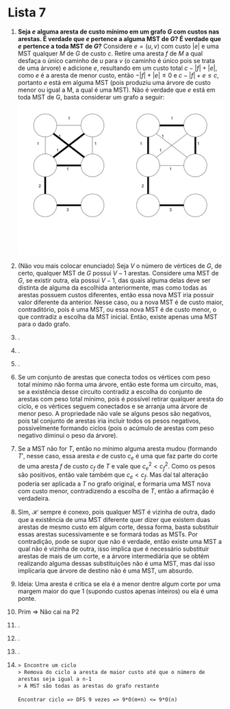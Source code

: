 # Lista 7

1. **Seja $e$ alguma aresta de custo mínimo em um grafo $G$ com custos nas arestas. É verdade que $e$ pertence a alguma MST de $G$? É verdade que $e$ pertence a toda MST de $G$?**
   Considere $e = (u,v)$ com custo $|e|$ e uma MST qualquer $M$ de $G$ de custo $c$. Retire uma aresta $f$ de $M$ a qual desfaça o único caminho de $u$ para $v$ (o caminho é único pois se trata de uma árvore) e adicione $e$, resultando em um custo total $c - |f| + |e|$, como $e$ é a aresta de menor custo, então $- |f| + |e| \leq 0$ e $c - |f| + e \leq c$, portanto $e$ está em alguma MST (pois produziu uma árvore de custo menor ou igual a M, a qual é uma MST).
   Não é verdade que $e$ está em toda MST de G, basta considerar um grafo a seguir:
   ![](media/EicNV.png)
   
2. (Não vou mais colocar enunciado)
   Seja $V$ o número de vértices de $G$, de certo, qualquer MST de $G$ possui $V-1$ arestas. Considere uma MST de $G$, se existir outra, ela possui $V-1$, das quais alguma delas deve ser distinta de alguma da escolhida anteriormente, mas como todas as arestas possuem custos diferentes, então essa nova MST iria possuir valor diferente da anterior. Nesse caso, ou a nova MST é de custo maior, contraditório, pois é uma MST, ou essa nova MST é de custo menor, o que contradiz a escolha da MST inicial. Então, existe apenas uma MST para o dado grafo.

3. .

4. .

5. .

6. Se um conjunto de arestas que conecta todos os vértices com peso total mínimo não forma uma árvore, então este forma um circuito, mas, se a existência desse circuito contradiz a escolha do conjunto de arestas com peso total mínimo, pois é possível retirar qualquer aresta do ciclo, e os vértices seguem conectados e se arranja uma árvore de menor peso.
   A propriedade não vale se alguns pesos são negativos, pois tal conjunto de arestas iria incluir todos os pesos negativos, possivelmente formando ciclos (pois o acúmulo de arestas com peso negativo diminui o peso da árvore).

7. Se a MST não for $T$, então no mínimo alguma aresta mudou (formando $T'$, nesse caso, essa aresta $e$ de custo $c_e$ é uma que faz parte do corte de uma aresta $f$ de custo $c_f$ de $T$ e vale que $c_e^2 < c_f^2$. Como os pesos são positivos, então vale também que $c_e < c_f$. Mas daí tal alteração poderia ser aplicada a $T$ no grafo original, e formaria uma MST nova com custo menor, contradizendo a escolha de $T$, então a afirmação é verdadeira.

8. Sim, $\mathcal{H}$ sempre é conexo, pois qualquer MST é vizinha de outra, dado que a existência de uma MST diferente quer dizer que existem duas arestas de mesmo custo em algum corte, dessa forma, basta substituir essas arestas sucessivamente e se formará todas as MSTs.
   Por contradição, pode se supor que não é verdade, então existe uma MST a qual não é vizinha de outra, isso implica que é necessário substituir arestas de mais de um corte, e a árvore intermediária que se obtém realizando alguma dessas substituições não é uma MST, mas daí isso implicaria que árvore de destino não é uma MST, um absurdo.

9. Ideia: Uma aresta é crítica se ela é a menor dentre algum corte por uma margem maior do que 1 (supondo custos apenas inteiros) ou ela é uma ponte.

10. Prim => Não cai na P2

11. .

12. .

13. .

14. ```
    > Encontre um ciclo
    > Remova do ciclo a aresta de maior custo até que o número de arestas seja igual a n-1
    > A MST são todas as arestas do grafo restante
    
    Encontrar ciclo => DFS 9 vezes => 9*O(m+n) <= 9*O(n)
    ```

